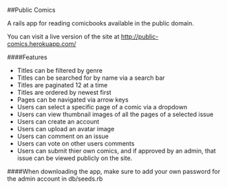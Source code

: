 ##Public Comics

A rails app for reading comicbooks available in the public domain.

You can visit a live version of the site at http://public-comics.herokuapp.com/

####Features

* Titles can be filtered by genre
* Titles can be searched for by name via a search bar
* Titles are paginated 12 at a time
* Titles are ordered by newest first
* Pages can be navigated via arrow keys
* Users can select a specific page of a comic via a dropdown
* Users can view thumbnail images of all the pages of a selected issue
* Users can create an account
* Users can upload an avatar image
* Users can comment on an issue
* Users can vote on other users comments
* Users can submit thier own comics, and if approved by an admin, that issue can be viewed publicly on the site.

####When downloading the app, make sure to add your own password for the admin account in db/seeds.rb
